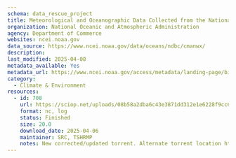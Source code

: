 ```yaml
---
schema: data_rescue_project 
title: Meteorological and Oceanographic Data Collected from the National Data Buoy Center Coastal-Marine Automated Network (C-MAN) and Moored (Weather) Buoys
organization: National Oceanic and Atmospheric Administration
agency: Department of Commerce
websites: ncei.noaa.gov
data_source: https://www.ncei.noaa.gov/data/oceans/ndbc/cmanwx/
description: 
last_modified: 2025-04-08
metadata_available: Yes
metadata_url: https://www.ncei.noaa.gov/access/metadata/landing-page/bin/iso?id=gov.noaa.nodcNDBC-CMANWx
category:
  - Climate & Environment 
resources:
  - id: 708
    url: https://sciop.net/uploads/08b58a2dba6c43e3871dd312e1e6228f9cc62b06
    format: nc, log
    status: Finished
    size: 20.0
    download_date: 2025-04-06
    maintainer: SRC, TSHRMP
    notes: New corrected/updated torrent. Alternate torrent location https://academictorrents.com/details/08b58a2dba6c43e3871dd312e1e6228f9cc62b06
---
```

